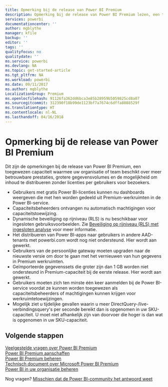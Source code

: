 ```yaml
---
title: Opmerking bij de release van Power BI Premium
description: Opmerking bij de release van Power BI Premium lezen, een toegewezen capaciteit voor uw organisatie of het team.
services: powerbi
documentationcenter: ''
author: mgblythe
manager: kfile
backup: ''
editor: ''
tags: ''
qualityfocus: no
qualitydate: ''
ms.service: powerbi
ms.devlang: NA
ms.topic: get-started-article
ms.tgt_pltfrm: NA
ms.workload: powerbi
ms.date: 09/11/2017
ms.author: mgblythe
LocalizationGroup: Premium
ms.openlocfilehash: 91126fa362dd6bca3e85b28959b5059825cd8a07
ms.sourcegitcommit: 312390f18b99de1123bf7a7674c6dffa8088529f
ms.translationtype: HT
ms.contentlocale: nl-NL
ms.lasthandoff: 04/16/2018
---
```

# <a name="power-bi-premium-release-notes"></a>Opmerking bij de release van Power BI Premium
Dit zijn de opmerkingen bij de release van Power BI Premium, een toegewezen capaciteit waarmee uw organisatie of team beschikt over meer betrouwbare prestaties, grotere gegevensvolumes en de mogelijkheid om inhoud te distribueren zonder licenties per gebruikers voor bezoekers.

* Gebruikers met gratis Power BI-licenties kunnen nu dashboards weergeven die met hen worden gedeeld uit Premium-werkruimten in de Power BI-service.
* Capaciteitsbeheerders ontvangen nu automatisch machtigingen voor capaciteitstoewijzing.
* Dynamische beveiliging op rijniveau (RLS) is nu beschikbaar voor ingesloten gebruiksvoorbeelden. Zie [Beveiliging op rijniveau (RLS) met ingesloten analyse](developer/embedded-row-level-security.md) voor meer informatie.
* Het distribueren van Power BI-apps naar gebruikers in andere AAD-tenants met powerbi.com wordt nog niet ondersteund. Hier wordt aan gewerkt.
* Gebruikers van de persoonlijke gateway moeten upgraden naar de nieuwste versie om door te gaan met het vernieuwen van hun gegevens in Premium werkruimten.
* Geïmporteerde gegevenssets die groter zijn dan 1 GB worden niet ondersteund in Premium-capaciteit bij de eerste release. Hier wordt aan gewerkt.
* Gebruikers moeten zich ten minste één keer aanmelden bij de Power BI-service voordat ze kunnen worden toegewezen als capaciteitsbeheerders of machtigingen kunnen krijgen voor werkruimtetoewijzingen.
* Mogelijk ziet u tijdelijke gevallen waarin u meer DirectQuery-/live-verbindingsquery's per seconde bereikt dan is opgenomen in uw SKU-capaciteit. U moet niet afhankelijk zijn van doorvoer die hoger is dan wat is opgenomen in uw SKU-capaciteit.

## <a name="next-steps"></a>Volgende stappen
[Veelgestelde vragen over Power BI Premium](service-premium-faq.md)  
[Power BI Premium aanschaffen](service-admin-premium-purchase.md)  
[Power BI Premium beheren](service-admin-premium-manage.md)  
[Technisch document over Microsoft Power BI Premium](https://aka.ms/pbipremiumwhitepaper)  
[Power BI in uw organisatie beheren](service-admin-administering-power-bi-in-your-organization.md)  

Nog vragen? [Misschien dat de Power BI-community het antwoord weet](https://community.powerbi.com/)

